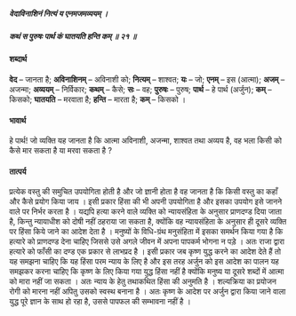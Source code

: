 ##### वेदाविनाशिनं नित्यं य एनमजमव्ययम् ।
##### कथं स पुरुषः पार्थ कं घातयति हन्ति कम् ॥ २१ ॥

#### शब्दार्थ

**वेद** – जानता है; **अविनाशिनम्** – अविनाशी को; **नित्यम्** – शाश्वत; **यः** – जो; **एनम्** – इस (आत्मा); **अजम्** – अजन्मा; **अव्ययम्** – निर्विकार; **कथम्** – कैसे; **सः** – वह; **पुरुषः** – पुरुष; **पार्थ** – हे पार्थ  (अर्जुन); **कम्** – किसको; **घातयति** – मरवाता है; **हन्ति** – मारता है; **कम्** – किसको ।

#### भावार्थ

हे पार्थ! जो व्यक्ति यह जानता है कि आत्मा अविनाशी, अजन्मा, शाश्वत तथा अव्यय है, वह भला किसी को कैसे मार सकता है या मरवा सकता है ?

#### तात्पर्य

प्रत्येक वस्तु की समुचित उपयोगिता होती है और जो ज्ञानी होता है वह जानता है कि किसी वस्तु का कहाँ और कैसे प्रयोग किया जाय । इसी प्रकार हिंसा की भी अपनी उपयोगिता है और इसका उपयोग इसे जानने वाले पर निर्भर करता है । यद्यपि हत्या करने वाले व्यक्ति को न्यायसंहिता के अनुसार प्राणदण्ड दिया जाता है, किन्तु न्यायाधीश को दोषी नहीं ठहराया जा सकता है, क्योंकि वह न्यायसंहिता के अनुसार ही दूसरे व्यक्ति पर हिंसा किये जाने का आदेश देता है । मनुष्यों के विधि-ग्रंथ मनुसंहिता में इसका समर्थन किया गया है कि हत्यारे को प्राणदण्ड देना चाहिए जिससे उसे अगले जीवन में अपना पापकर्म भोगना न पड़े । अतः राजा द्वारा हत्यारे को फाँसी का दण्ड एक प्रकार से लाभप्रद है । इसी प्रकार जब कृष्ण युद्ध करने का आदेश देते हैं तो यह समझना चाहिए कि यह हिंसा परम न्याय के लिए है और इस तरह अर्जुन को इस आदेश का पालन यह समझकर करना चाहिए कि कृष्ण के लिए किया गया युद्ध हिंसा नहीं है क्योंकि मनुष्य या दूसरे शब्दों में आत्मा को मारा नहीं जा सकता । अतः न्याय के हेतु तथाकथित हिंसा की अनुमति है । शल्यक्रिया का प्रयोजन रोगी को मारना नहीं अपितु उसको स्वस्थ बनाना है । अतः कृष्ण के आदेश पर अर्जुन द्वारा किया जाने वाला युद्ध पूरे ज्ञान के साथ हो रहा है, उससे पापफल की सम्भावना नहीं है ।